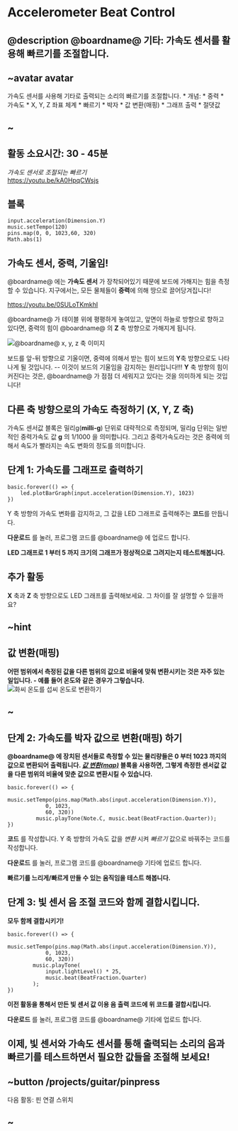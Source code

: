 # Accelerometer Beat Control

## @description @boardname@ 기타: 가속도 센서를 활용해 빠르기를 조절합니다.

## ~avatar avatar

가속도 센서를 사용해 기타로 출력되는 소리의 빠르기를 조절합니다. * 개념: * 중력 * 가속도 * X, Y, Z 좌표 체계 * 빠르기 * 박자 * 값 변환(매핑) * 그래프 출력 * 절댓값

## ~

## 활동 소요시간: 30 - 45분

*가속도 센서로 조절되는 빠르기*  
https://youtu.be/kA0HpqCWsjs

## 블록

```cards
input.acceleration(Dimension.Y)
music.setTempo(120)
pins.map(0, 0, 1023,60, 320)
Math.abs(1)            
```

## 가속도 센서, 중력, 기울임!

@boardname@ 에는 **가속도 센서** 가 장착되어있기 때문에 보드에 가해지는 힘을 측정할 수 있습니다. 지구에서는, 모든 물체들이 **중력**에 의해 땅으로 끌어당겨집니다!

https://youtu.be/0SULoTKmkhI

@boardname@ 가 테이블 위에 평평하게 놓여있고, 앞면이 하늘로 방향으로 향하고 있다면, 중력의 힘이 @boardname@ 의 **Z** 축 방향으로 가해지게 됩니다.

![@boardname@ x, y, z 축 이미지](/static/mb/projects/guitar/accelleration_axis.png)

보드를 앞-뒤 방향으로 기울이면, 중력에 의해서 받는 힘이 보드의 **Y**축 방향으로도 나타나게 될 것입니다. -- 이것이 보드의 기울임을 감지하는 원리입니다!!! **Y** 축 방향의 힘이 커진다는 것은, @boardname@ 가 점점 더 세워지고 있다는 것을 의미하게 되는 것입니다!

## 다른 축 방향으로의 가속도 측정하기 (X, Y, Z 축)

가속도 센서값 블록은 밀리g(**milli-g**) 단위로 대략적으로 측정되며, 밀리g 단위는 일반적인 중력가속도 값 **g** 의 1/1000 을 의미합니다. 그리고 중력가속도라는 것은 중력에 의해서 속도가 빨라지는 속도 변화의 정도를 의미합니다.

## 단계 1: 가속도를 그래프로 출력하기

```blocks
basic.forever(() => {
    led.plotBarGraph(input.acceleration(Dimension.Y), 1023)
})
```

Y 축 방향의 가속도 변화를 감지하고, 그 값을 LED 그래프로 출력해주는 **코드**를 만듭니다.

**다운로드** 를 눌러, 프로그램 코드를 @boardname@ 에 업로드 합니다.

**LED 그래프로 1 부터 5 까지 크기의 그래프가 정상적으로 그려지는지 테스트해봅니다.**

## 추가 활동

**X** 축과 **Z** 축 방향으로도 LED 그래프를 출력해보세요. 그 차이를 잘 설명할 수 있을까요?

## ~hint

## 값 변환(매핑)

**어떤 범위에서 측정된 값을 다른 범위의 값으로 비율에 맞춰 변환시키는 것은 자주 있는 일입니다. - 예를 들어 온도와 같은 경우가 그렇습니다.**  
![화씨 온도를 섭씨 온도로 변환하기](/static/mb/projects/guitar/map_analogy.png "Fahrenheit to Celsius")

## ~

## 단계 2: 가속도를 박자 값으로 변환(매핑) 하기

**@boardname@ 에 장치된 센서들로 측정할 수 있는 물리량들은 0 부터 1023 까지의 값으로 변환되어 출력됩니다. *[값 변환(map)](/reference/pins/map)* 블록을 사용하면, 그렇게 측정한 센서값 값을 다른 범위의 비율에 맞춘 값으로 변환시킬 수 있습니다.**

```blocks
basic.forever(() => {
        music.setTempo(pins.map(Math.abs(input.acceleration(Dimension.Y)),
            0, 1023,
            60, 320))
         music.playTone(Note.C, music.beat(BeatFraction.Quarter));
})
```

**코드** 를 작성합니다. Y 축 방향의 가속도 값을 *변환* 시켜 *빠르기* 값으로 바꿔주는 코드를 작성합니다.

**다운로드** 를 눌러, 프로그램 코드를 @boardname@ 기타에 업로드 합니다.

**빠르기를 느리게/빠르게 만들 수 있는 움직임을 테스트 해봅니다.**

## 단계 3: 빛 센서 음 조절 코드와 함께 결합시킵니다.

**모두 함께 결합시키기!**

```blocks
basic.forever(() => {
        music.setTempo(pins.map(Math.abs(input.acceleration(Dimension.Y)),
            0, 1023,
            60, 320))
        music.playTone(
            input.lightLevel() * 25,
            music.beat(BeatFraction.Quarter)
        );
})
```

**이전 활동을 통해서 만든 빛 센서 값 이용 음 출력 코드에 위 코드를 결합시킵니다.**

**다운로드** 를 눌러, 프로그램 코드를 @boardname@ 기타에 업로드 합니다.

## 이제, 빛 센서와 가속도 센서를 통해 출력되는 소리의 음과 빠르기를 테스트하면서 필요한 값들을 조절해 보세요!

## ~button /projects/guitar/pinpress

다음 활동: 핀 연결 스위치

## ~